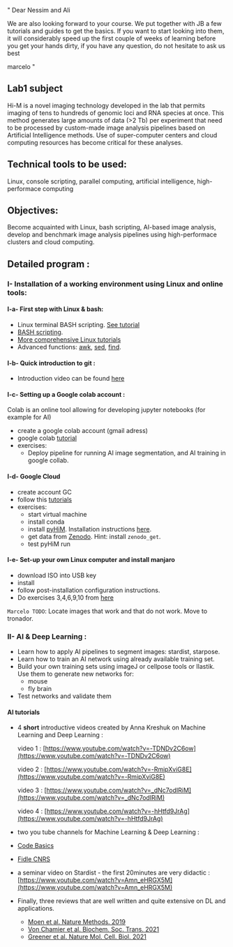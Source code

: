  " Dear Nessim and Ali  

We are also looking forward to your course.
We put together with JB a few tutorials and guides to get the basics. If you want to start looking into them, it will considerably speed up the first couple of weeks of learning before you get your hands dirty,
if you have any question, do not hesitate to ask us  
best  

marcelo "


## Lab1 subject

Hi-M is a novel imaging technology developed in the lab that permits imaging of tens to hundreds of genomic loci and RNA species at once. This method generates large amounts of data (>2 Tb) per experiment that need to be processed by custom-made image analysis pipelines based on Artificial Intelligence methods. Use of super-computer centers and cloud computing resources has become critical for these analyses.

## Technical tools to be used:

Linux, console scripting, parallel computing, artificial intelligence, high-performace computing

## Objectives:

Become acquainted with Linux, bash scripting, AI-based image analysis, develop and benchmark image analysis pipelines using high-performace clusters and cloud computing.


## Detailed program :

### I- Installation of a working environment using Linux and online tools:

#### I-a- First step with Linux & bash:

- Linux terminal BASH scripting. [See tutorial](https://ubuntu.com/tutorials/command-line-for-beginners#1-overview)
- [BASH scripting](https://linuxconfig.org/bash-scripting-tutorial).
- [More comprehensive Linux tutorials](https://www.debian.org/doc/manuals/debian-reference/ch01.en.html)
- Advanced functions: [awk](https://www.geeksforgeeks.org/awk-command-unixlinux-examples/), [sed](https://www.gnu.org/software/sed/manual/sed.html), [find](https://danielmiessler.com/study/find/).

#### I-b- Quick introduction to git :

- Introduction video can be found [here](https://www.youtube.com/watch?v=uR6G2v_WsRA)

#### I-c- Setting up a Google colab account :

Colab is an online tool allowing for developing jupyter notebooks (for example for AI)

- create a google colab account (gmail adress)
- google colab [tutorial](https://colab.research.google.com/notebooks/intro.ipynb)
- exercises:
  - Deploy pipeline for running AI image segmentation, and AI training in google collab.

#### I-d- Google Cloud

- create account GC
- follow this [tutorials](https://medium.com/google-cloud/set-up-anaconda-under-google-cloud-vm-on-windows-f71fc1064bd7)
- exercises:
  - start virtual machine
  - install conda
  - install [pyHiM](https://github.com/marcnol/pyHiM). Installation instructions [here](https://pyhim.readthedocs.io/en/latest/user_guide/pyhim_installation.html).
  - get data from [Zenodo](https://zenodo.org/record/6351755). Hint: install `zenodo_get`.
  - test pyHiM run

#### I-e- Set-up your own Linux computer and install manjaro

- download ISO into USB key
- install
- follow post-installation configuration instructions.
- Do exercises 3,4,6,9,10 from [here](https://www.redhat.com/sysadmin/linux-skills-home-lab)

`Marcelo TODO`: Locate images that work and that do not work. Move to tronador.

### II- AI & Deep Learning :

- Learn how to apply AI pipelines to segment images: stardist, starpose.
- Learn how to train an AI network using already available training set.
- Build your own training sets using imageJ or cellpose tools or Ilastik. Use them to generate new networks for:
  - mouse
  - fly brain
- Test networks and validate them

#### AI tutorials

- 4 **short** introductive videos created by Anna Kreshuk on Machine Learning and Deep Learning :

	video 1 : [https://www.youtube.com/watch?v=-TDNDv2C6ow](https://www.youtube.com/watch?v=-TDNDv2C6ow)

	video 2 : [https://www.youtube.com/watch?v=-RmipXviG8E](https://www.youtube.com/watch?v=-RmipXviG8E)

	video 3 : [https://www.youtube.com/watch?v=_dNc7odIRiM](https://www.youtube.com/watch?v=_dNc7odIRiM)

	video 4 : [https://www.youtube.com/watch?v=-hHtfd9JrAg](https://www.youtube.com/watch?v=-hHtfd9JrAg)

- two you tube channels for Machine Learning & Deep Learning :
- [Code Basics](https://www.youtube.com/playlist?list=PLeo1K3hjS3uu7CxAacxVndI4bE_o3BDtO)
- [Fidle CNRS](https://www.youtube.com/c/CNRSFormationFIDLE?app=desktop)
- a seminar video on Stardist - the first 20minutes are very didactic :
[https://www.youtube.com/watch?v=Amn_eHRGX5M](https://www.youtube.com/watch?v=Amn_eHRGX5M)
- Finally, three reviews that are well written and quite extensive on DL and applications.
  - [Moen et al. Nature Methods. 2019](https://drive.google.com/file/d/1_Z_0Qevg-usSxsmZ2uEjQ14jCce-7wpq/view?usp=sharing)
  - [Von Chamier et al. Biochem. Soc. Trans. 2021](https://drive.google.com/file/d/1rYyhp6CrV8IOpQP96-FqIpNWtn3d5jZf/view?usp=sharing)
  - [Greener et al. Nature Mol. Cell. Biol. 2021](https://drive.google.com/file/d/1qjDKzOPliiP0VAnGVZLu7nrwb8W1wsJX/view?usp=sharing)
  
